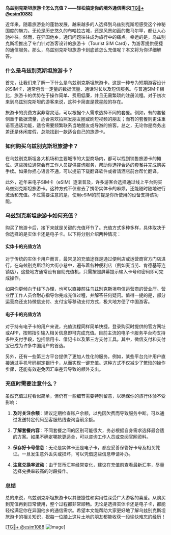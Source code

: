 **乌兹别克斯坦旅游卡怎么充值？——轻松搞定你的境外通信需求[[TG💪+ @esim1088](https://t.me/s/esim1088)]**

近年来，随着旅游业的蓬勃发展，越来越多的人选择到乌兹别克斯坦感受这个神秘国度的魅力。无论是历史悠久的布哈拉古城，还是风景如画的撒马尔罕，都让人心驰神往。然而，在异国他乡，通讯问题往往成为旅行中的痛点。幸运的是，乌兹别克斯坦推出了专门针对游客设计的旅游卡（Tourist SIM Card），为游客提供便捷的通信服务。那么，乌兹别克斯坦旅游卡到底该怎么充值呢？本文将为你详细解答。

### 什么是乌兹别克斯坦旅游卡？

首先，让我们来了解一下什么是乌兹别克斯坦旅游卡。这是一种专为短期游客设计的SIM卡，通常包含一定量的数据流量、通话时长以及短信服务。与普通SIM卡相比，旅游卡的优势在于操作简单、费用低廉，并且无需繁琐的注册流程。对于初次来到乌兹别克斯坦的游客来说，这种卡简直是救星般的存在。

旅游卡的资费方案非常灵活，可以根据个人需求选择不同的套餐。例如，有的套餐侧重于数据流量，适合喜欢拍照发朋友圈或刷短视频的朋友；而有的套餐则更注重语音通话功能，适合需要频繁联系当地朋友或导游的旅客。总之，无论你是商务出差还是休闲度假，总能找到一款适合自己的旅游卡。

### 如何购买乌兹别克斯坦旅游卡？

在乌兹别克斯坦各大机场和主要城市的大型商场内，都可以找到销售旅游卡的摊位。这些摊位通常会有工作人员提供咨询服务，帮助你选择合适的套餐并完成购买手续。如果你担心语言不通，可以提前下载翻译软件或者请酒店前台帮忙翻译。

此外，近年来电子SIM卡（eSIM）逐渐普及，许多游客会选择通过线上平台购买乌兹别克斯坦旅游卡。这种方式不仅省去了携带实体卡的麻烦，还能随时随地进行激活和充值。不过需要注意的是，使用eSIM的前提是你所使用的设备支持该功能。

### 乌兹别克斯坦旅游卡如何充值？

购买了旅游卡后，接下来就是关键的充值环节了。充值方式多种多样，具体取决于你选择的是实体卡还是电子卡。以下将分别介绍两种情况：

#### 实体卡的充值方法

对于传统的实体卡用户而言，最常见的充值途径是通过便利店或运营商官方门店进行。在乌兹别克斯坦的大街小巷中，遍布着各种便利店（例如麦当劳、肯德基等连锁店），这些地方通常设有自助充值机，只需按照屏幕提示输入卡号和密码即可完成操作。

如果你更倾向于线下办理，也可以直接前往乌兹别克斯坦电信运营商的营业厅。营业厅工作人员会耐心指导你完成充值过程，并解答任何疑问。值得一提的是，部分运营商还支持微信支付、支付宝等移动支付方式，极大地方便了中国游客。

#### 电子卡的充值方法

对于持有电子卡的用户来说，充值流程同样简单快捷。登录购买时提供的官方网址或APP，按照指引输入相关信息即可完成充值。目前主流的电子卡服务平台均支持多种支付手段，包括信用卡、借记卡以及第三方支付工具。其中，微信支付和支付宝已成为许多中国用户的首选。

另外，还有一些第三方平台提供了更加人性化的服务。例如，某些平台允许用户直接通过手机号码绑定银行卡，从而实现一键充值。这种方式不仅减少了繁琐的操作步骤，还能有效避免因汇率差异导致的额外支出。

### 充值时需要注意什么？

虽然充值过程看似简单，但仍有一些细节需要特别留意，以确保你的旅行体验不受影响：

1. **及时关注余额**：建议定期检查账户余额，以免因欠费而导致服务中断。可以通过发送特定代码至客服热线查询当前余额。
   
2. **了解套餐内容**：不同套餐之间的区别可能很大，务必根据自身需求选择最合适的方案。如果不确定哪款更适合，可以咨询工作人员或查阅官网资料。

3. **保存好卡号信息**：无论是实体卡还是电子卡，都应妥善保管好卡号及相关凭证。一旦发生意外丢失或损坏，可以凭借这些信息申请补办。

4. **注意兑换率波动**：由于货币汇率经常变化，建议在充值前查看最新汇率，尽量选择兑换率较高的时段操作。

### 总结

总的来说，乌兹别克斯坦旅游卡以其便捷性和实用性深受广大游客的喜爱。从购买到充值再到日常使用，整个过程都非常顺畅。无论是选择实体卡还是电子卡，都能轻松满足你在异国他乡的通信需求。希望本文能帮助大家更好地了解乌兹别克斯坦旅游卡的相关知识，祝每一位踏上这片土地的朋友都能收获一段愉快难忘的经历！

[[TG💪+ @esim1088](https://t.me/s/esim1088) ![Image](https://i.postimg.cc/4NQfJmqS/Snipaste-2025-05-13-00-14-12.png)]